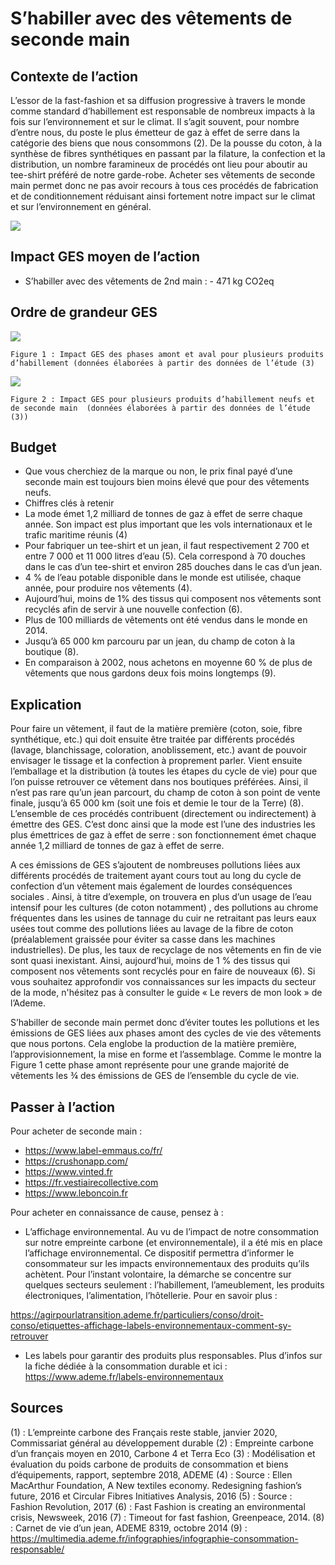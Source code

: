 # S’habiller avec des vêtements de seconde main

## Contexte de l’action
L’essor de la fast-fashion et sa diffusion progressive à travers le monde comme standard d’habillement est responsable de nombreux impacts à la fois sur l’environnement et sur le climat. Il s’agit souvent, pour nombre d’entre nous, du poste le plus émetteur de gaz à effet de serre dans la catégorie des biens que nous consommons (2). De la pousse du coton, à la synthèse de fibres synthétiques en passant par la filature, la confection et la distribution, un nombre faramineux de procédés ont lieu pour aboutir au tee-shirt préféré de notre garde-robe. Acheter ses vêtements de seconde main permet donc ne pas avoir recours à tous ces procédés de fabrication et de conditionnement réduisant ainsi fortement notre impact sur le climat et sur l’environnement en général.

![](https://github.com/datagir/nosgestesclimat/blob/actions_images_elaborees2/public/images/Chiffres-cles_Mode-2nde-main_v2.png)

## Impact GES moyen de l’action

- S’habiller avec des vêtements de 2nd main : - 471 kg CO2eq 

## Ordre de grandeur GES

![](https://www.associationbilancarbone.fr/wp-content/uploads/2020/12/mode-2nd-main-fig1.jpg)

```Figure 1 : Impact GES des phases amont et aval pour plusieurs produits d’habillement (données élaborées à partir des données de l’étude (3)```


![](https://www.associationbilancarbone.fr/wp-content/uploads/2020/12/mode-2nd-main-fig2.jpg)

```Figure 2 : Impact GES pour plusieurs produits d’habillement neufs et de seconde main  (données élaborées à partir des données de l’étude (3))```

## Budget

- Que vous cherchiez de la marque ou non, le prix final payé d’une seconde main est toujours bien moins élevé que pour des vêtements neufs.
- Chiffres clés à retenir
- La mode émet 1,2 milliard de tonnes de gaz à effet de serre chaque année. Son impact est plus important que les vols internationaux et le trafic maritime réunis (4)
- Pour fabriquer un tee-shirt et un jean, il faut respectivement 2 700 et entre 7 000 et 11 000 litres d’eau (5). Cela correspond à 70 douches dans le cas d’un tee-shirt et environ 285 douches dans le cas d’un jean.
- 4 % de l’eau potable disponible dans le monde est utilisée, chaque année, pour produire nos vêtements (4).
- Aujourd’hui, moins de 1% des tissus qui composent nos vêtements sont recyclés afin de servir à une nouvelle confection (6).
- Plus de 100 milliards de vêtements ont été vendus dans le monde en 2014.
- Jusqu’à 65 000 km parcouru par un jean, du champ de coton à la boutique (8).
- En comparaison à 2002, nous achetons en moyenne 60 % de plus de vêtements que nous gardons deux fois moins longtemps (9).

## Explication
Pour faire un vêtement, il faut de la matière première (coton, soie, fibre synthétique, etc.) qui doit ensuite être traitée par différents procédés (lavage, blanchissage, coloration, anoblissement, etc.) avant de pouvoir envisager le tissage et la confection à proprement parler. Vient ensuite l’emballage et la distribution (à toutes les étapes du cycle de vie) pour que l’on puisse retrouver ce vêtement dans nos boutiques préférées. Ainsi, il n’est pas rare qu’un jean parcourt, du champ de coton à son point de vente finale, jusqu’à 65 000 km (soit une fois et demie le tour de la Terre) (8). L’ensemble de ces procédés contribuent (directement ou indirectement) à émettre des GES. C’est donc ainsi que la mode est l’une des industries les plus émettrices de gaz à effet de serre : son fonctionnement émet chaque année 1,2 milliard de tonnes de gaz à effet de serre.

A ces émissions de GES s’ajoutent de nombreuses pollutions liées aux différents procédés de traitement ayant cours tout au long du cycle de confection d’un vêtement mais également de lourdes conséquences sociales . Ainsi, à titre d’exemple, on trouvera en plus d’un usage de l’eau intensif pour les cultures (de coton notamment) , des pollutions au chrome fréquentes dans les usines de tannage du cuir ne retraitant pas leurs eaux usées tout comme des pollutions liées au lavage de la fibre de coton (préalablement graissée pour éviter sa casse dans les machines industrielles). De plus, les taux de recyclage de nos vêtements en fin de vie sont quasi inexistant. Ainsi, aujourd’hui, moins de 1 % des tissus qui composent nos vêtements sont recyclés pour en faire de nouveaux  (6). Si vous souhaitez approfondir vos connaissances sur les impacts du secteur de la mode, n'hésitez pas à consulter le guide « Le revers de mon look » de l’Ademe.

S’habiller de seconde main permet donc d’éviter toutes les pollutions et les émissions de GES liées aux phases amont des cycles de vie des vêtements que nous portons. Cela englobe la production de la matière première, l’approvisionnement, la mise en forme et l’assemblage. Comme le montre la Figure 1 cette phase amont représente pour une grande majorité de vêtements les ¾ des émissions de GES de l’ensemble du cycle de vie.

## Passer à l’action
Pour acheter de seconde main :
- https://www.label-emmaus.co/fr/ 
- https://crushonapp.com/
- https://www.vinted.fr 
- https://fr.vestiairecollective.com
- https://www.leboncoin.fr

Pour acheter en connaissance de cause, pensez à : 
- L’affichage environnemental. Au vu de l’impact de notre consommation sur notre empreinte carbone (et environnementale), il a été mis en place l’affichage environnemental. Ce dispositif permettra d’informer le consommateur sur les impacts environnementaux des produits qu’ils achètent. Pour l’instant volontaire, la démarche se concentre sur quelques secteurs seulement : l’habillement, l’ameublement, les produits électroniques, l’alimentation, l’hôtellerie. Pour en savoir plus :

https://agirpourlatransition.ademe.fr/particuliers/conso/droit-conso/etiquettes-affichage-labels-environnementaux-comment-sy-retrouver 

- Les labels pour garantir des produits plus responsables. Plus d’infos sur la fiche dédiée à la consommation durable et ici : https://www.ademe.fr/labels-environnementaux

## Sources
(1) : L’empreinte carbone des Français reste stable, janvier 2020, Commissariat général au développement durable
(2) : Empreinte carbone d’un français moyen en 2010,  Carbone 4 et Terra Eco
(3) : Modélisation et évaluation du poids carbone de produits de consommation et biens d’équipements, rapport, septembre 2018, ADEME
(4) : Source : Ellen MacArthur Foundation, A New textiles economy. Redesigning fashion’s future, 2016 et Circular Fibres Initiatives Analysis, 2016
(5) : Source : Fashion Revolution, 2017
(6) : Fast Fashion  is creating an environmental crisis, Newsweek, 2016
(7) : Timeout for fast fashion, Greenpeace, 2014.
(8) : Carnet de vie d’un jean, ADEME 8319, octobre 2014
(9) : https://multimedia.ademe.fr/infographies/infographie-consommation-responsable/ 
